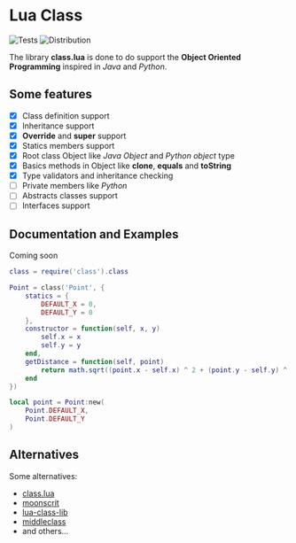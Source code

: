 # Lua Class

![Tests](https://github.com/Felyp-Henrique/class/actions/workflows/tests.yml/badge.svg)
![Distribution](https://github.com/Felyp-Henrique/class/actions/workflows/distribution.yml/badge.svg)

The library **class.lua** is done to do support the **Object Oriented Programming** inspired in _Java_ and _Python_.

## Some features

- [x] Class definition support
- [x] Inheritance support
- [x] **Override** and **super** support
- [x] Statics members support
- [x] Root class Object like _Java Object_ and _Python object_ type
- [x] Basics methods in Object like **clone**, **equals** and **toString**
- [x] Type validators and inheritance checking
- [ ] Private members like _Python_
- [ ] Abstracts classes support
- [ ] Interfaces support

## Documentation and Examples

Coming soon

```lua
class = require('class').class

Point = class('Point', {
    statics = {
        DEFAULT_X = 0,
        DEFAULT_Y = 0
    },
    constructor = function(self, x, y)
        self.x = x
        self.y = y
    end,
    getDistance = function(self, point)
        return math.sqrt((point.x - self.x) ^ 2 + (point.y - self.y) ^ 2)
    end
})

local point = Point:new(
    Point.DEFAULT_X,
    Point.DEFAULT_Y
)
```

## Alternatives

Some alternatives:

* [class.lua](https://github.com/jonstoler/class.lua)
* [moonscrit](https://moonscript.org/)
* [lua-class-lib](https://github.com/coin8086/lua-class-lib)
* [middleclass](https://github.com/kikito/middleclass)
* and others...
